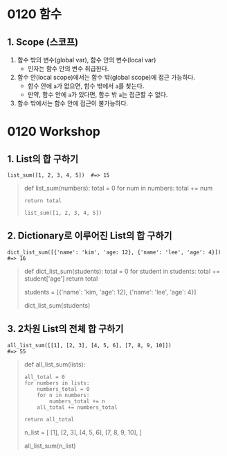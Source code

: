 # 0120 함수
## 1. Scope (스코프)
1. 함수 밖의 변수(global var), 함수 안의 변수(local var)
   * 인자는 함수 안의 변수 취급한다.
2. 함수 안(local scope)에서는 함수 밖(global scope)에 접근 가능하다.
   * 함수 안에 `a`가 없으면, 함수 밖에서 `a`를 찾는다.
   * 만약, 함수 안에 `a`가 있다면, 함수 밖 `a`는 접근할 수 없다.
3. 함수 밖에서는 함수 안에 접근이 불가능하다.


# 0120 Workshop
## 1. List의 합 구하기
    list_sum([1, 2, 3, 4, 5])  #=> 15

> def list_sum(numbers):
>    total = 0
>    for num in numbers:
>        total += num
>
>     return total
>
>     list_sum([1, 2, 3, 4, 5])

## 2. Dictionary로 이루어진 List의 합 구하기
    dict_list_sum([{'name': 'kim', 'age: 12}, {'name': 'lee', 'age': 4}])  #=> 16

> def dict_list_sum(students):
>   total = 0
>   for student in students:
>       total += student['age']
>       return total  
>  
> students = [{'name': 'kim, 'age': 12}, {'name': 'lee', 'age': 4}]  
>  
> dict_list_sum(students)

## 3. 2차원 List의 전체 합 구하기
    all_list_sum([[1], [2, 3], [4, 5, 6], [7, 8, 9, 10]])
    #=> 55

> def all_list_sum(lists):  
>
>     all_total = 0
>     for numbers in lists:
>         numbers_total = 0
>         for n in numbers:
>             numbers_total += n
>         all_total += numbers_total  
>  
>     return all_total  
>  
> n_list = [
>   [1],
>   [2, 3],
>   [4, 5, 6],
>   [7, 8, 9, 10],
> ]  
>  
> all_list_sum(n_list)